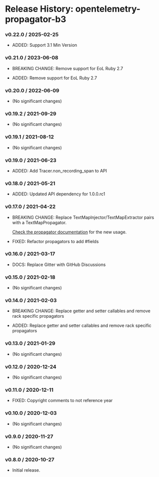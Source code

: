 # Release History: opentelemetry-propagator-b3

### v0.22.0 / 2025-02-25

- ADDED: Support 3.1 Min Version

### v0.21.0 / 2023-06-08

- BREAKING CHANGE: Remove support for EoL Ruby 2.7

- ADDED: Remove support for EoL Ruby 2.7

### v0.20.0 / 2022-06-09

- (No significant changes)

### v0.19.2 / 2021-09-29

- (No significant changes)

### v0.19.1 / 2021-08-12

- (No significant changes)

### v0.19.0 / 2021-06-23

- ADDED: Add Tracer.non_recording_span to API

### v0.18.0 / 2021-05-21

- ADDED: Updated API dependency for 1.0.0.rc1

### v0.17.0 / 2021-04-22

- BREAKING CHANGE: Replace TextMapInjector/TextMapExtractor pairs with a TextMapPropagator.

  [Check the propagator documentation](https://open-telemetry.github.io/opentelemetry-ruby/) for the new usage.

- FIXED: Refactor propagators to add #fields

### v0.16.0 / 2021-03-17

- DOCS: Replace Gitter with GitHub Discussions

### v0.15.0 / 2021-02-18

- (No significant changes)

### v0.14.0 / 2021-02-03

- BREAKING CHANGE: Replace getter and setter callables and remove rack specific propagators

- ADDED: Replace getter and setter callables and remove rack specific propagators

### v0.13.0 / 2021-01-29

- (No significant changes)

### v0.12.0 / 2020-12-24

- (No significant changes)

### v0.11.0 / 2020-12-11

- FIXED: Copyright comments to not reference year

### v0.10.0 / 2020-12-03

- (No significant changes)

### v0.9.0 / 2020-11-27

- (No significant changes)

### v0.8.0 / 2020-10-27

- Initial release.
